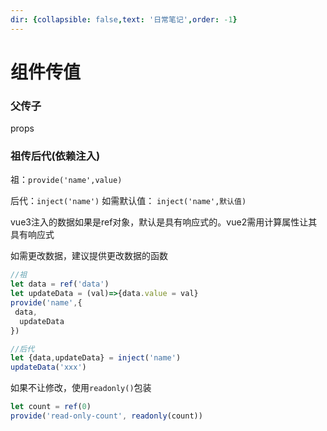 ```yaml
---
dir: {collapsible: false,text: '日常笔记',order: -1}
---
```

# 组件传值

### 父传子

props

### 祖传后代(依赖注入)

祖：`provide('name',value)`

后代：`inject('name')`  如需默认值： `inject('name',默认值)`

vue3注入的数据如果是ref对象，默认是具有响应式的。vue2需用计算属性让其具有响应式

如需更改数据，建议提供更改数据的函数

```js
//祖
let data = ref('data')
let updateData = (val)=>{data.value = val}
provide('name',{
 data,
  updateData
})
```

```js
//后代
let {data,updateData} = inject('name')
updateData('xxx')
```

如果不让修改，使用`readonly()`包装

```js
let count = ref(0)
provide('read-only-count', readonly(count))
```
